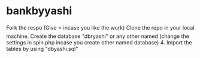 # bankbyyashi
Fork the respo (Give ⭐ incase you like the work)
Clone the repo in your local machine.
Create the database "dbryashi" or any other named (change the settings in spin.php incase you create other named database)
4. Import the tables by using "dbyashi.sql"
